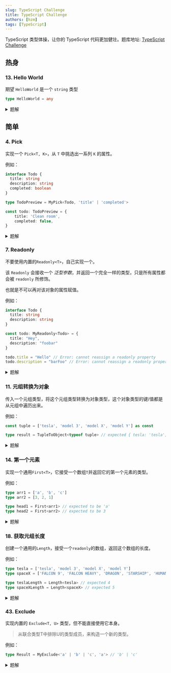 ```yaml
---
slug: TypeScript Challenge
title: TypeScript Challenge
authors: [hzm]
tags: [TypeScript]
---
```


TypeScript 类型体操，让你的 TypeScript 代码更加健壮。题库地址: [TypeScript Challenge](https://github.com/type-challenges/type-challenges)

<!--truncate-->

## 热身

### 13. Hello World

期望 `HelloWorld` 是一个 `string` 类型

```ts
type HelloWorld = any
```

<details>
  <summary>题解</summary>

```ts
type HelloWorld = string
```
</details>

## 简单

### 4. Pick

实现一个 `Pick<T, K>`，从 `T` 中挑选出一系列 `K` 的属性。  

例如：

```ts
interface Todo {
  title: string
  description: string
  completed: boolean
}

type TodoPreview = MyPick<Todo, 'title' | 'completed'>

const todo: TodoPreview = {
    title: 'Clean room',
    completed: false,
}
```

<details>
  <summary>题解</summary>

```ts
type Pick<T, K extends keyof T> = {
  [P in K]: T[P]
}
```
</details>

### 7. Readonly

不要使用内置的`Readonly<T>`，自己实现一个。

该 `Readonly` 会接收一个 _泛型参数_，并返回一个完全一样的类型，只是所有属性都会被 `readonly` 所修饰。

也就是不可以再对该对象的属性赋值。

例如：

```ts
interface Todo {
  title: string
  description: string
}

const todo: MyReadonly<Todo> = {
  title: "Hey",
  description: "foobar"
}

todo.title = "Hello" // Error: cannot reassign a readonly property
todo.description = "barFoo" // Error: cannot reassign a readonly property
```

<details>
  <summary>题解</summary>

```ts
type Readonly<T> = {
  readonly [P in keyof T] : T[P]
}

```
</details>

### 11. 元组转换为对象

传入一个元组类型，将这个元组类型转换为对象类型，这个对象类型的键/值都是从元组中遍历出来。

例如：

```ts
const tuple = ['tesla', 'model 3', 'model X', 'model Y'] as const

type result = TupleToObject<typeof tuple> // expected { tesla: 'tesla', 'model 3': 'model 3', 'model X': 'model X', 'model Y': 'model Y'}
```

<details>
  <summary>题解</summary>

```ts
type TupleToObject<T extends readonly (string | number | symbol)[]> = {
  [P in T[number]]: P
}

```
</details>

### 14. 第一个元素

实现一个通用`First<T>`，它接受一个数组`T`并返回它的第一个元素的类型。

例如：

```ts
type arr1 = ['a', 'b', 'c']
type arr2 = [3, 2, 1]

type head1 = First<arr1> // expected to be 'a'
type head2 = First<arr2> // expected to be 3
```

<details>
  <summary>题解</summary>

```ts
type First<T extends any[]> = T extends [] ? never :  T[0]
```
</details>

### 18. 获取元组长度

创建一个通用的`Length`，接受一个`readonly`的数组，返回这个数组的长度。

例如：

```ts
type tesla = ['tesla', 'model 3', 'model X', 'model Y']
type spaceX = ['FALCON 9', 'FALCON HEAVY', 'DRAGON', 'STARSHIP', 'HUMAN SPACEFLIGHT']

type teslaLength = Length<tesla> // expected 4
type spaceXLength = Length<spaceX> // expected 5
```

<details>
  <summary>题解</summary>

```ts
type Length<T extends readonly any[]> = T["length"]
```
</details>

### 43. Exclude

实现内置的 `Exclude<T, U>` 类型，但不能直接使用它本身。

> 从联合类型T中排除U的类型成员，来构造一个新的类型。

例如：

```ts
type Result = MyExclude<'a' | 'b' | 'c', 'a'> // 'b' | 'c'
```

<details>
  <summary>题解</summary>

```ts
type Exclude<T, U> = T extends U ? never : T
```
</details>
